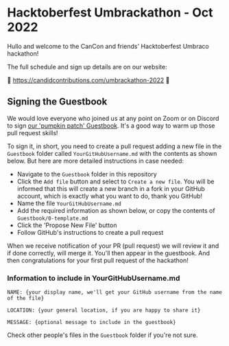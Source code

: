 # Hacktoberfest Umbrackathon - Oct 2022

Hullo and welcome to the CanCon and friends' Hacktoberfest Umbraco hackathon!

The full schedule and sign up details are on our website:

🎃 https://candidcontributions.com/umbrackathon-2022 🎃

## Signing the Guestbook

We would love everyone who joined us at any point on Zoom or on Discord to sign [our 'pumpkin patch' Guestbook](https://candidcontributions.com/umbrackathon-2022/guestbook). It's a good way to warm up those pull request skills!

To sign it, in short, you need to create a pull request adding a new file in the `Guestbook` folder called `YourGitHubUsername.md` with the contents as shown below. But here are more detailed instructions in case needed: 

- Navigate to the `Guestbook` folder in this repository
- Click the `Add file` button and select to `Create a new file`. You will be informed that this will create a new branch in a fork in your GitHub account, which is exactly what you want to do, thank you GitHub!
- Name the file `YourGitHubUsername.md`
- Add the required information as shown below, or copy the contents of `Guestbook/0-template.md`
- Click the 'Propose New File' button
- Follow GitHub's instructions to create a pull request

When we receive notification of your PR (pull request) we will review it and if done correctly, will merge it. You'll then appear in the guestbook. And then congratulations for your first pull request of the hackathon!

### Information to include in YourGitHubUsername.md

```
NAME: {your display name, we'll get your GitHub username from the name of the file}

LOCATION: {your general location, if you are happy to share it}

MESSAGE: {optional message to include in the guestbook}

```

Check other people's files in the `Guestbook` folder if you're not sure.
